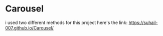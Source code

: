 # Carousel 
i used two different methods for this project 
here's the link: https://suhail-007.github.io/Carousel/
